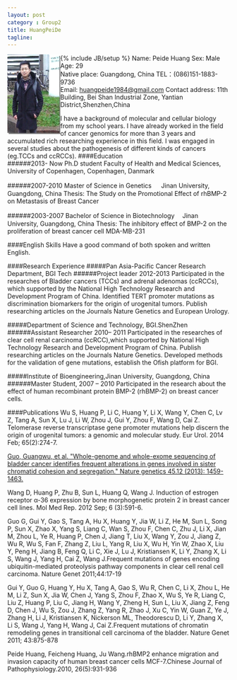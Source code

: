 ```yaml
---
layout: post
category : Group2
title: HuangPeiDe
tagline: 
---
```

{% include JB/setup %}
<img src="/assets/images/resume/huangpeide.jpg" style="float:left;width:120px;height:180px">
Name: Peide Huang
Sex: Male                                            
Age: 29           
Native place: Guangdong, China
TEL：(086)151-1883-9736  
Email: huangpeide1984@gmail.com
Contact address: 11th Building, Bei Shan Industrial Zone, Yantian District,Shenzhen,China

I have a background of molecular and cellular biology from my school years. I have already worked in the field of cancer genomics for more than 3 years and accumulated rich researching experience in this field. I was engaged in several studies about the pathogenesis of different kinds of cancers (eg.TCCs and ccRCCs). 
####Education  
######2013- Now  Ph.D student
Faculty of Health and Medical Sciences, University of Copenhagen, Copenhagen, Danmark

######2007-2010  Master of Science in Genetics 　
Jinan University, Guangdong, China
Thesis: The Study on the Promotional Effect of rhBMP-2 on Metastasis
of Breast Cancer

######2003-2007  Bachelor of Science in Biotechnology　
Jinan University, Guangdong, China 
Thesis: The inhibitory effect of BMP-2 on the proliferation of breast cancer cell MDA-MB-231

####English Skills
Have a good command of both spoken and written English.

####Research Experience
#####Pan Asia-Pacific Cancer Research Department, BGI Tech 
######Project leader 2012-2013
Participated in the researches of Bladder cancers (TCCs) and adrenal adenomas (ccRCCs), which supported by the National High Technology Research and Development Program of China. Identified TERT promoter mutations as discrimination biomarkers for the origin of urogenital tumors. Publish researching articles on the Journals Nature Genetics and European Urology.

#####Department of Science and Technology, BGI.ShenZhen
######Assistant Researcher 2010– 2011
Participated in the researches of clear cell renal carcinoma (ccRCC),which supported by  National High Technology Research and Development Program of China. Publish researching articles on the Journals Nature Genetics.
Developed methods for the validation of gene mutations, establish the Ofish platform for BGI.

#####Institute of Bioengineering,Jinan University, Guangdong, China 
######Master Student, 2007 – 2010
Participated in the research about the effect of human recombinant protein BMP-2 (rhBMP-2) on breast cancer cells.

####Publications 
Wu S, Huang P, Li C, Huang Y, Li X, Wang Y, Chen C, Lv Z, Tang A, Sun X, Lu J, Li W, Zhou J, Gui Y, Zhou F, Wang D, Cai Z. Telomerase reverse transcriptase gene promoter mutations help discern the origin of urogenital tumors: a genomic and molecular study. Eur Urol. 2014 Feb; 65(2):274-7.

<p>
<a href="/2013/10/13/Whole-genome-and-whole-exome-sequencing-of-bladder-cancer-identifies-frequent-alterations-in-genes-involved-in-sister-chromatid-cohesion-and-segregation">
Guo, Guangwu, et al. "Whole-genome and whole-exome sequencing of bladder cancer identifies frequent alterations in genes involved in sister chromatid cohesion and segregation." Nature genetics 45.12 (2013): 1459-1463.
</a>
</p>

Wang D, Huang P, Zhu B, Sun L, Huang Q, Wang J. Induction of estrogen receptor α-36 expression by bone morphogenetic protein 2 in breast cancer cell lines. Mol Med Rep. 2012 Sep; 6 (3):591-6.

Guo G, Gui Y, Gao S, Tang A, Hu X, Huang Y, Jia W, Li Z, He M, Sun L, Song P, Sun X, Zhao X, Yang S, Liang C, Wan S, Zhou F, Chen C, Zhu J, Li X, Jian M, Zhou L, Ye R, Huang P, Chen J, Jiang T, Liu X, Wang Y, Zou J, Jiang Z, Wu R, Wu S, Fan F, Zhang Z, Liu L, Yang R, Liu X, Wu H, Yin W, Zhao X, Liu Y, Peng H, Jiang B, Feng Q, Li C, Xie J, Lu J, Kristiansen K, Li Y, Zhang X, Li S, Wang J, Yang H, Cai Z, Wang J.Frequent mutations of genes encoding ubiquitin-mediated proteolysis pathway components in clear cell renal cell carcinoma. Nature Genet 2011;44:17-19 

Gui Y, Guo G, Huang Y, Hu X, Tang A, Gao S, Wu R, Chen C, Li X, Zhou L, He M, Li Z, Sun X, Jia W, Chen J, Yang S, Zhou F, Zhao X, Wu S, Ye R, Liang C, Liu Z, Huang P, Liu C, Jiang H, Wang Y, Zheng H, Sun L, Liu X, Jiang Z, Feng D, Chen J, Wu S, Zou J, Zhang Z, Yang R, Zhao J, Xu C, Yin W, Guan Z, Ye J, Zhang H, Li J, Kristiansen K, Nickerson ML, Theodorescu D, Li Y, Zhang X, Li S, Wang J, Yang H, Wang J, Cai Z.Frequent mutations of chromatin remodeling genes in transitional cell carcinoma of the bladder. Nature Genet 2011; 43:875-878

Peide Huang, Feicheng Huang, Ju Wang.rhBMP2 enhance migration and invasion capacity of human breast cancer cells MCF-7.Chinese Journal of Pathophysiology.2010, 26(5):931-936
